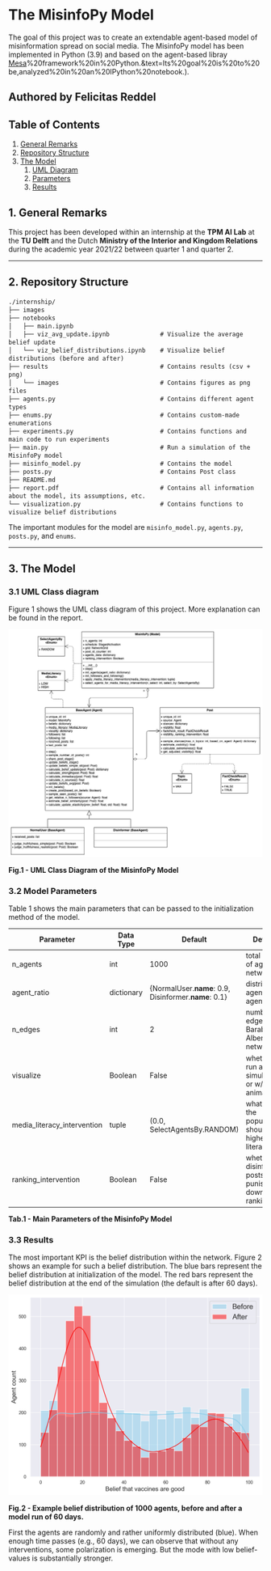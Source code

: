 # The MisinfoPy Model

The goal of this project was to create an extendable agent-based model of misinformation spread on social media. The MisinfoPy model has been implemented in Python (3.9) and based on the agent-based libray [Mesa](https://mesa.readthedocs.io/en/master/#:~:text=Mesa%20is%20an%20Apache2%20licensed,or%20ABM)%20framework%20in%20Python.&text=Its%20goal%20is%20to%20be,analyzed%20in%20an%20IPython%20notebook.). 


## Authored by Felicitas Reddel




## Table of Contents
1. [General Remarks](#1-general-remarks)
2. [Repository Structure](#2-repository-structure)
3. [The Model](#3-the-model)
   1. [UML Diagram](#31-uml-class-diagram)
   2. [Parameters](#32-model-parameters)
   3. [Results](#33-results)

    

## 1. General Remarks

This project has been developed within an internship at the **TPM AI Lab** at the **TU Delft** and the Dutch **Ministry of the Interior and Kingdom Relations** during the academic year 2021/22 between quarter 1 and quarter 2.


---
## 2. Repository Structure

```
./internship/
├── images
├── notebooks
│   ├── main.ipynb                        
│   ├── viz_avg_update.ipynb              # Visualize the average belief update
│   └── viz_belief_distributions.ipynb    # Visualize belief distributions (before and after)
├── results                               # Contains results (csv + png)
│   └── images                            # Contains figures as png files
├── agents.py                             # Contains different agent types
├── enums.py                              # Contains custom-made enumerations
├── experiments.py                        # Contains functions and main code to run experiments
├── main.py                               # Run a simulation of the MisinfoPy model
├── misinfo_model.py                      # Contains the model
├── posts.py                              # Contains Post class
├── README.md          
├── report.pdf                            # Contains all information about the model, its assumptions, etc.
└── visualization.py                      # Contains functions to visualize belief distributions      
```

The important modules for the model are `misinfo_model.py`, `agents.py`, `posts.py`, and `enums`.

---
## 3. The Model

### 3.1 UML Class diagram 

Figure 1 shows the UML class diagram of this project. More explanation can be found in the report.


![image info](images/UML.png)
<figcaption ><b>Fig.1 - UML Class Diagram of the MisinfoPy Model</b></figcaption>




### 3.2 Model Parameters

Table 1 shows the main parameters that can be passed to the initialization method of the model.

| Parameter                   | Data Type  | Default                                                  | Definition                                                     |
|-----------------------------|------------|----------------------------------------------------------|----------------------------------------------------------------|
| n_agents                    | int        | 1000                                                     | total number of agents in network                                    |
| agent_ratio                 | dictionary | {NormalUser.__name__: 0.9,<br> Disinformer.__name__: 0.1} | distribution of agents by agent types                                    |
| n_edges                     | int        | 2                                                        | number of edges for Barabasi Albert network                    |
| visualize                   | Boolean    | False                                                    | whether to run a simulation w/ or w/o an animation             |
| media_literacy_intervention | tuple      | (0.0, SelectAgentsBy.RANDOM)                             | what part of the population should get a higher media literacy |
| ranking_intervention        | Boolean    | False                                                    | whether disinformation posts get punished via down-ranking     |
<figcaption ><b>Tab.1 - Main Parameters of the MisinfoPy Model</b></figcaption>


### 3.3 Results

The most important KPI is the belief distribution within the network. Figure 2 shows an example for such a belief distribution. The blue bars represent the belief distribution at initialization of the model. The red bars represent the belief distribution at the end of the simulation (the default is after 60 days).


![image info](results/images/validation_media_literacy.png)
<figcaption ><b>Fig.2 - Example belief distribution of 1000 agents, before and after a model run of 60 days.</b></figcaption>

First the agents are randomly and rather uniformly distributed (blue). When enough time passes (e.g., 60 days), we can observe that without any interventions, some polarization is emerging. But the mode with low belief-values is substantially stronger.


